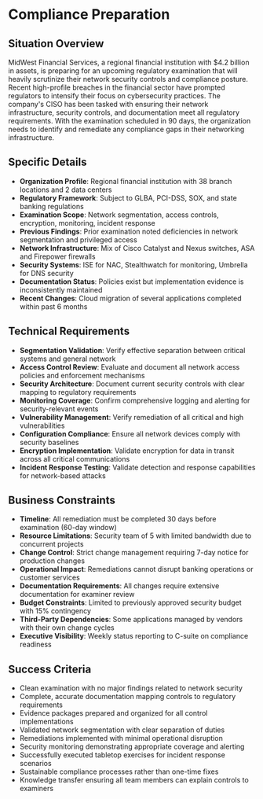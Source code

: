# Compliance Preparation

## Situation Overview
MidWest Financial Services, a regional financial institution with $4.2 billion in assets, is preparing for an upcoming regulatory examination that will heavily scrutinize their network security controls and compliance posture. Recent high-profile breaches in the financial sector have prompted regulators to intensify their focus on cybersecurity practices. The company's CISO has been tasked with ensuring their network infrastructure, security controls, and documentation meet all regulatory requirements. With the examination scheduled in 90 days, the organization needs to identify and remediate any compliance gaps in their networking infrastructure.

## Specific Details
- **Organization Profile**: Regional financial institution with 38 branch locations and 2 data centers
- **Regulatory Framework**: Subject to GLBA, PCI-DSS, SOX, and state banking regulations
- **Examination Scope**: Network segmentation, access controls, encryption, monitoring, incident response
- **Previous Findings**: Prior examination noted deficiencies in network segmentation and privileged access
- **Network Infrastructure**: Mix of Cisco Catalyst and Nexus switches, ASA and Firepower firewalls
- **Security Systems**: ISE for NAC, Stealthwatch for monitoring, Umbrella for DNS security
- **Documentation Status**: Policies exist but implementation evidence is inconsistently maintained
- **Recent Changes**: Cloud migration of several applications completed within past 6 months

## Technical Requirements
- **Segmentation Validation**: Verify effective separation between critical systems and general network
- **Access Control Review**: Evaluate and document all network access policies and enforcement mechanisms
- **Security Architecture**: Document current security controls with clear mapping to regulatory requirements
- **Monitoring Coverage**: Confirm comprehensive logging and alerting for security-relevant events
- **Vulnerability Management**: Verify remediation of all critical and high vulnerabilities
- **Configuration Compliance**: Ensure all network devices comply with security baselines
- **Encryption Implementation**: Validate encryption for data in transit across all critical communications
- **Incident Response Testing**: Validate detection and response capabilities for network-based attacks

## Business Constraints
- **Timeline**: All remediation must be completed 30 days before examination (60-day window)
- **Resource Limitations**: Security team of 5 with limited bandwidth due to concurrent projects
- **Change Control**: Strict change management requiring 7-day notice for production changes
- **Operational Impact**: Remediations cannot disrupt banking operations or customer services
- **Documentation Requirements**: All changes require extensive documentation for examiner review
- **Budget Constraints**: Limited to previously approved security budget with 15% contingency
- **Third-Party Dependencies**: Some applications managed by vendors with their own change cycles
- **Executive Visibility**: Weekly status reporting to C-suite on compliance readiness

## Success Criteria
- Clean examination with no major findings related to network security
- Complete, accurate documentation mapping controls to regulatory requirements
- Evidence packages prepared and organized for all control implementations
- Validated network segmentation with clear separation of duties
- Remediations implemented with minimal operational disruption
- Security monitoring demonstrating appropriate coverage and alerting
- Successfully executed tabletop exercises for incident response scenarios
- Sustainable compliance processes rather than one-time fixes
- Knowledge transfer ensuring all team members can explain controls to examiners